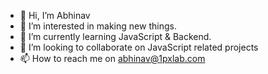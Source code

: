 - 👋 Hi, I’m Abhinav
- 👀 I’m interested in making new things.
- 🌱 I’m currently learning JavaScript & Backend.
- 💞️ I’m looking to collaborate on JavaScript related projects
- 📫 How to reach me on abhinav@1pxlab.com

<!---
A69V/A69V is a ✨ special ✨ repository because its `README.md` (this file) appears on your GitHub profile.
You can click the Preview link to take a look at your changes.
--->
